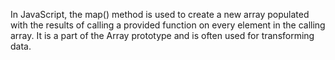 In JavaScript, the map() method is used to create a new array populated with the results of calling a provided function on every element in the calling array. It is a part of the Array prototype and is often used for transforming data.